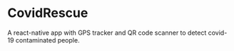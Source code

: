 # CovidRescue
A react-native app with GPS tracker and QR code scanner to detect covid-19 contaminated people.

